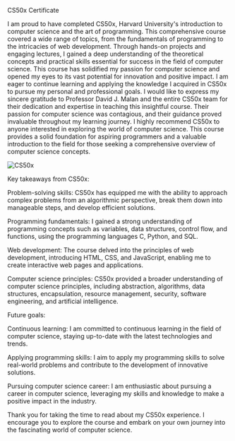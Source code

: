 CS50x Certificate

I am proud to have completed CS50x, Harvard University's introduction to computer science and the art of programming. This comprehensive course covered a wide range of topics, from the fundamentals of programming to the intricacies of web development. Through hands-on projects and engaging lectures, I gained a deep understanding of the theoretical concepts and practical skills essential for success in the field of computer science.
This course has solidified my passion for computer science and opened my eyes to its vast potential for innovation and positive impact. I am eager to continue learning and applying the knowledge I acquired in CS50x to pursue my personal and professional goals.
I would like to express my sincere gratitude to Professor David J. Malan and the entire CS50x team for their dedication and expertise in teaching this insightful course. Their passion for computer science was contagious, and their guidance proved invaluable throughout my learning journey.
I highly recommend CS50x to anyone interested in exploring the world of computer science. This course provides a solid foundation for aspiring programmers and a valuable introduction to the field for those seeking a comprehensive overview of computer science concepts.

![CS50x](https://github.com/Fatemeh-Shirafkan/CS50X/assets/120921276/1ac7f1dd-1c78-4961-80df-1fdad3cb7122)

Key takeaways from CS50x:

Problem-solving skills: CS50x has equipped me with the ability to approach complex problems from an algorithmic perspective, break them down into manageable steps, and develop efficient solutions.

Programming fundamentals: I gained a strong understanding of programming concepts such as variables, data structures, control flow, and functions, using the programming languages C, Python, and SQL.

Web development: The course delved into the principles of web development, introducing HTML, CSS, and JavaScript, enabling me to create interactive web pages and applications.

Computer science principles: CS50x provided a broader understanding of computer science principles, including abstraction, algorithms, data structures, encapsulation, resource management, security, software engineering, and artificial intelligence.


Future goals:

Continuous learning: I am committed to continuous learning in the field of computer science, staying up-to-date with the latest technologies and trends.

Applying programming skills: I aim to apply my programming skills to solve real-world problems and contribute to the development of innovative solutions.

Pursuing computer science career: I am enthusiastic about pursuing a career in computer science, leveraging my skills and knowledge to make a positive impact in the industry.


Thank you for taking the time to read about my CS50x experience. I encourage you to explore the course and embark on your own journey into the fascinating world of computer science.
